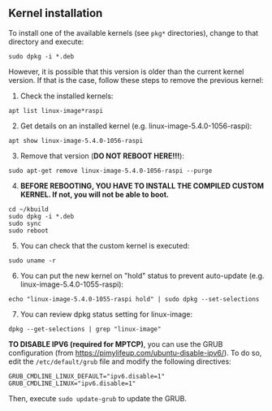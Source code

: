## Kernel installation

To install one of the available kernels (see `pkg*` directories), change to that directory and execute:
```
sudo dpkg -i *.deb
```

However, it is possible that this version is older than the current kernel version. If that is the case, follow these steps to remove the previous kernel:

1) Check the installed kernels:
```
apt list linux-image*raspi
```
2) Get details on an installed kernel (e.g. linux-image-5.4.0-1056-raspi):
```
apt show linux-image-5.4.0-1056-raspi
```
3) Remove that version (**DO NOT REBOOT HERE!!!**):
```
sudo apt-get remove linux-image-5.4.0-1056-raspi --purge
```
4) **BEFORE REBOOTING, YOU HAVE TO INSTALL THE COMPILED CUSTOM KERNEL. If not, you will not be able to boot.**
```
cd ~/kbuild
sudo dpkg -i *.deb
sudo sync
sudo reboot
```
5) You can check that the custom kernel is executed:
```
sudo uname -r
```
6) You can put the new kernel on "hold" status to prevent auto-update (e.g. linux-image-5.4.0-1055-raspi):
```
echo "linux-image-5.4.0-1055-raspi hold" | sudo dpkg --set-selections
```
7) You can review dpkg status setting for linux-image:
```
dpkg --get-selections | grep "linux-image"
```

**TO DISABLE IPV6 (required for MPTCP)**, you can use the GRUB configuration (from https://pimylifeup.com/ubuntu-disable-ipv6/). To do so, edit the `/etc/default/grub` file and modify the following directives:
```
GRUB_CMDLINE_LINUX_DEFAULT="ipv6.disable=1"
GRUB_CMDLINE_LINUX="ipv6.disable=1"
```
Then, execute `sudo update-grub` to update the GRUB.
